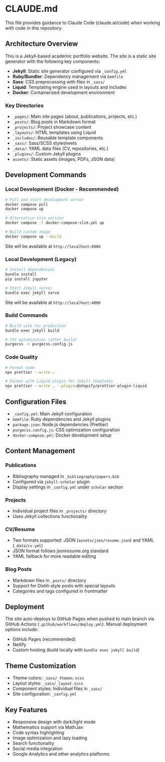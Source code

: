 # CLAUDE.md

This file provides guidance to Claude Code (claude.ai/code) when working with code in this repository.

## Architecture Overview

This is a Jekyll-based academic portfolio website. The site is a static site generator with the following key components:

- **Jekyll**: Static site generator configured via `_config.yml`
- **Ruby/Bundler**: Dependency management via `Gemfile`
- **Sass**: CSS preprocessing with files in `_sass/`
- **Liquid**: Templating engine used in layouts and includes
- **Docker**: Containerized development environment

### Key Directories

- `_pages/`: Main site pages (about, publications, projects, etc.)
- `_posts/`: Blog posts in Markdown format
- `_projects/`: Project showcase content
- `_layouts/`: HTML templates using Liquid
- `_includes/`: Reusable template components
- `_sass/`: Sass/SCSS stylesheets
- `_data/`: YAML data files (CV, repositories, etc.)
- `_plugins/`: Custom Jekyll plugins
- `assets/`: Static assets (images, PDFs, JSON data)

## Development Commands

### Local Development (Docker - Recommended)
```bash
# Pull and start development server
docker compose pull
docker compose up

# Alternative slim version
docker compose -f docker-compose-slim.yml up

# Build custom image
docker compose up --build
```

Site will be available at `http://localhost:8080`

### Local Development (Legacy)
```bash
# Install dependencies
bundle install
pip install jupyter

# Start Jekyll server
bundle exec jekyll serve
```

Site will be available at `http://localhost:4000`

### Build Commands
```bash
# Build site for production
bundle exec jekyll build

# CSS optimization (after build)
purgecss -c purgecss.config.js
```

### Code Quality
```bash
# Format code
npx prettier --write .

# Format with Liquid plugin for Jekyll templates
npx prettier --write . --plugin=@shopify/prettier-plugin-liquid
```

## Configuration Files

- `_config.yml`: Main Jekyll configuration
- `Gemfile`: Ruby dependencies and Jekyll plugins
- `package.json`: Node.js dependencies (Prettier)
- `purgecss.config.js`: CSS optimization configuration
- `docker-compose.yml`: Docker development setup

## Content Management

### Publications
- Bibliography managed in `_bibliography/papers.bib`
- Configured via `jekyll-scholar` plugin
- Display settings in `_config.yml` under `scholar` section

### Projects
- Individual project files in `_projects/` directory
- Uses Jekyll collections functionality

### CV/Resume
- Two formats supported: JSON (`assets/json/resume.json`) and YAML (`_data/cv.yml`)
- JSON format follows jsonresume.org standard
- YAML fallback for more readable editing

### Blog Posts
- Markdown files in `_posts/` directory
- Support for Distill-style posts with special layouts
- Categories and tags configured in frontmatter

## Deployment

The site auto-deploys to GitHub Pages when pushed to main branch via GitHub Actions (`.github/workflows/deploy.yml`). Manual deployment options include:

- GitHub Pages (recommended)
- Netlify
- Custom hosting (build locally with `bundle exec jekyll build`)

## Theme Customization

- Theme colors: `_sass/_themes.scss`
- Layout styles: `_sass/_layout.scss`
- Component styles: Individual files in `_sass/`
- Site configuration: `_config.yml`

## Key Features

- Responsive design with dark/light mode
- Mathematics support via MathJax
- Code syntax highlighting
- Image optimization and lazy loading
- Search functionality
- Social media integration
- Google Analytics and other analytics platforms